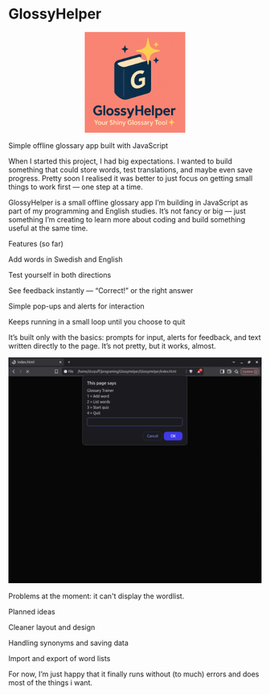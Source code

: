 # GlossyHelper


<p align="center">
  <img src="logo.png" alt="GlossyHelper Logo" width="200">
</p>



Simple offline glossary app built with JavaScript

When I started this project, I had big expectations. I wanted to build something that could store words, test translations, and maybe even save progress. Pretty soon I realised it was better to just focus on getting small things to work first — one step at a time.

GlossyHelper is a small offline glossary app I’m building in JavaScript as part of my programming and English studies.
It’s not fancy or big — just something I’m creating to learn more about coding and build something useful at the same time.

Features (so far)

Add words in Swedish and English

Test yourself in both directions

See feedback instantly — “Correct!” or the right answer

Simple pop-ups and alerts for interaction

Keeps running in a small loop until you choose to quit

It’s built only with the basics: prompts for input, alerts for feedback, and text written directly to the page. It’s not pretty, but it works, almost.

<p align="center">
  <img src="main-menu.png" alt="Main menu" width="600">
</p>


Problems at the moment: it can't display the wordlist.

Planned ideas

Cleaner layout and design

Handling synonyms and saving data

Import and export of word lists

For now, I’m just happy that it finally runs without (to much) errors and does most of the things i want.